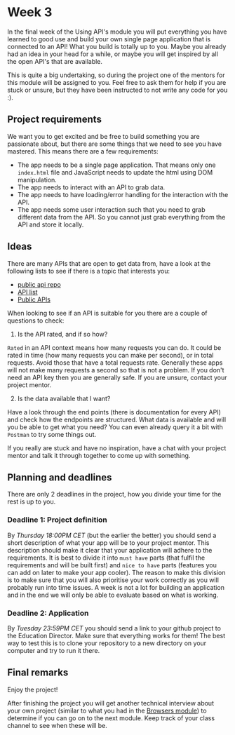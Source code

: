 # Week 3

In the final week of the Using API's module you will put everything you have learned to good use and build your own single page application that is connected to an API! What you build is totally up to you. Maybe you already had an idea in your head for a while, or maybe you will get inspired by all the open API's that are available.

This is quite a big undertaking, so during the project one of the mentors for this module will be assigned to you. Feel free to ask them for help if you are stuck or unsure, but they have been instructed to not write any code for you :).

## Project requirements
We want you to get excited and be free to build something you are passionate about, but there are some things that we need to see you have mastered. This means there are a few requirements:

- The app needs to be a single page application. That means only one `index.html` file and JavaScript needs to update the html using DOM manipulation.
- The app needs to interact with an API to grab data.
- The app needs to have loading/error handling for the interaction with the API.
- The app needs some user interaction such that you need to grab different data from the API. So you cannot just grab everything from the API and store it locally.

## Ideas
There are many APIs that are open to get data from, have a look at the following lists to see if there is a topic that interests you:

- [public api repo](https://github.com/public-apis/public-apis)
- [API list](https://apilist.fun/)
- [Public APIs](https://public-apis.io/)

When looking to see if an API is suitable for you there are a couple of questions to check:
1. Is the API rated, and if so how?

`Rated` in an API context means how many requests you can do. It could be rated in time (how many requests you can make per second), or in total requests. Avoid those that have a total requests rate. Generally these apps will not make many requests a second so that is not a problem. If you don't need an API key then you are generally safe.
If you are unsure, contact your project mentor.

2. Is the data available that I want?

Have a look through the end points (there is documentation for every API) and check how the endpoints are structured. What data is available and will you be able to get what you need? You can even already query it a bit with `Postman` to try some things out.

If you really are stuck and have no inspiration, have a chat with your project mentor and talk it through together to come up with something.

## Planning and deadlines
There are only 2 deadlines in the project, how you divide your time for the rest is up to you.

### Deadline 1: Project definition
By *Thursday 18:00PM CET* (but the earlier the better) you should send a short description of what your app will be to your project mentor. This description should make it clear that your application will adhere to the requirements. It is best to divide it into `must have` parts (that fulfil the requirements and will be built first) and `nice to have` parts (features you can add on later to make your app cooler). The reason to make this division is to make sure that you will also prioritise your work correctly as you will probably run into time issues. A week is not a lot for building an application and in the end we will only be able to evaluate based on what is working.

### Deadline 2: Application
By *Tuesday 23:59PM CET* you should send a link to your github project to the Education Director. Make sure that everything works for them! The best way to test this is to clone your repository to a new directory on your computer and try to run it there. 

## Final remarks
Enjoy the project!

After finishing the project you will get another technical interview about your own project (similar to what you had in the [Browsers module](https://github.com/HackYourFuture/Browsers/blob/main/PROJECT.md#the-interview)) to determine if you can go on to the next module. Keep track of your class channel to see when these will be.


